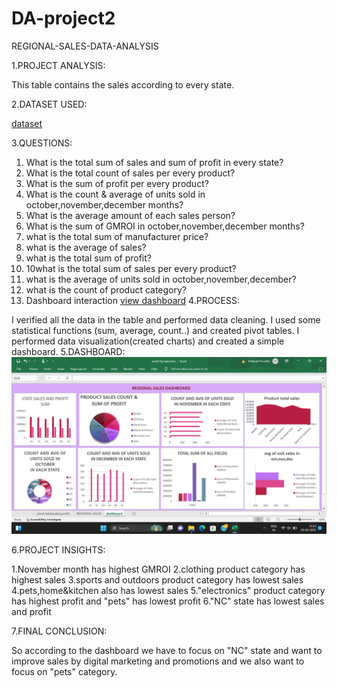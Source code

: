 # DA-project2
REGIONAL-SALES-DATA-ANALYSIS

1.PROJECT ANALYSIS:

This table contains the sales according to every state.

2.DATASET USED:

<a href="https://github.com/NellipudiPravallika/DA-project2/blob/main/excel12project.xlsx">dataset</a>

3.QUESTIONS:

 1. What is the total sum of sales and sum of profit in every state?
 2. What is the total count of sales per every product?
 3. What is the sum of profit per every product?
 4. What is the count & average of units sold in october,november,december months?
 5. What is the average amount of each sales person?
 6. What is the sum of GMROI in october,november,december months?
 7. what is the total sum of manufacturer price?
 8. what is the average of sales?
 9. what is the total sum of profit?
 10. 10what is the total sum of sales per every product?
 11. what is the average of units sold in october,november,december?
 12. what is the count of product category?
 13. Dashboard interaction <a href="https://github.com/NellipudiPravallika/DA-project2/blob/main/Screenshot%20(239).png">view dashboard</a>
4.PROCESS:

I verified all the data in the table and performed data cleaning.
I used some statistical functions (sum, average, count..) and created pivot tables.
I performed data visualization(created charts) and created a simple dashboard.
5.DASHBOARD: <img src="https://github.com/NellipudiPravallika/DA-project2/blob/main/Screenshot%20(239).png">

6.PROJECT INSIGHTS:

  1.November month has highest GMROI
  2.clothing product category has highest sales
  3.sports and outdoors product category has lowest sales
  4.pets,home&kitchen also has lowest sales
  5."electronics" product category has highest profit and "pets" has lowest profit
  6."NC" state has lowest sales and profit

7.FINAL CONCLUSION:

So according to the dashboard we have to focus on "NC" state and want to improve sales by digital marketing and promotions and we also want 
to focus on "pets" category.

